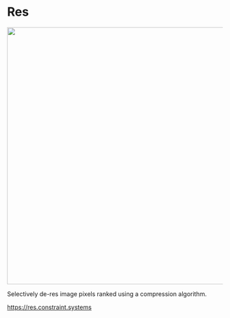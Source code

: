  # Res

 <img
 src='https://raw.githubusercontent.com/constraint-systems/res/master/public/res.gif'
 width="600"/>

Selectively de-res image pixels ranked using a compression algorithm.

https://res.constraint.systems

